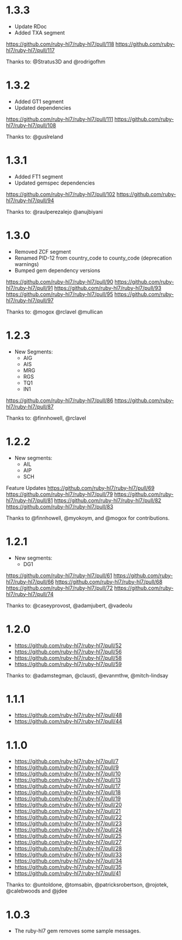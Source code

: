 # 1.3.3
- Update RDoc
- Added TXA segment

https://github.com/ruby-hl7/ruby-hl7/pull/118
https://github.com/ruby-hl7/ruby-hl7/pull/117

Thanks to:
@Stratus3D and @rodrigofhm


# 1.3.2
- Added GT1 segment
- Updated dependencies

https://github.com/ruby-hl7/ruby-hl7/pull/111
https://github.com/ruby-hl7/ruby-hl7/pull/108

Thanks to:
@gusIreland


# 1.3.1
- Added FT1 segment
- Updated gemspec dependencies

https://github.com/ruby-hl7/ruby-hl7/pull/102
https://github.com/ruby-hl7/ruby-hl7/pull/94

Thanks to:
@raulperezalejo @anujbiyani


# 1.3.0
- Removed ZCF segment
- Renamed PID-12 from country_code to county_code (deprecation warnings)
- Bumped gem dependency versions

https://github.com/ruby-hl7/ruby-hl7/pull/90
https://github.com/ruby-hl7/ruby-hl7/pull/91
https://github.com/ruby-hl7/ruby-hl7/pull/93
https://github.com/ruby-hl7/ruby-hl7/pull/95
https://github.com/ruby-hl7/ruby-hl7/pull/97

Thanks to:
@mogox @rclavel @mullican


# 1.2.3
- New Segments:
  - AIG
  - AIS
  - MRG
  - RGS
  - TQ1
  - IN1

https://github.com/ruby-hl7/ruby-hl7/pull/86
https://github.com/ruby-hl7/ruby-hl7/pull/87


Thanks to:
@finnhowell, @rclavel


# 1.2.2
- New segments:
    - AIL
    - AIP
    - SCH

Feature Updates
https://github.com/ruby-hl7/ruby-hl7/pull/69
https://github.com/ruby-hl7/ruby-hl7/pull/79
https://github.com/ruby-hl7/ruby-hl7/pull/81
https://github.com/ruby-hl7/ruby-hl7/pull/82
https://github.com/ruby-hl7/ruby-hl7/pull/83

Thanks to @finnhowell, @myokoym, and @mogox for contributions.


# 1.2.1
- New segments:
    - DG1

https://github.com/ruby-hl7/ruby-hl7/pull/61
https://github.com/ruby-hl7/ruby-hl7/pull/66
https://github.com/ruby-hl7/ruby-hl7/pull/68
https://github.com/ruby-hl7/ruby-hl7/pull/72
https://github.com/ruby-hl7/ruby-hl7/pull/74

Thanks to:
@caseyprovost, @adamjubert, @vadeolu


# 1.2.0

- https://github.com/ruby-hl7/ruby-hl7/pull/52
- https://github.com/ruby-hl7/ruby-hl7/pull/56
- https://github.com/ruby-hl7/ruby-hl7/pull/58
- https://github.com/ruby-hl7/ruby-hl7/pull/59

Thanks to:
@adamstegman, @clausti, @evanmthw, @mitch-lindsay


# 1.1.1

- https://github.com/ruby-hl7/ruby-hl7/pull/48
- https://github.com/ruby-hl7/ruby-hl7/pull/44


# 1.1.0

- https://github.com/ruby-hl7/ruby-hl7/pull/7
- https://github.com/ruby-hl7/ruby-hl7/pull/9
- https://github.com/ruby-hl7/ruby-hl7/pull/10
- https://github.com/ruby-hl7/ruby-hl7/pull/13
- https://github.com/ruby-hl7/ruby-hl7/pull/17
- https://github.com/ruby-hl7/ruby-hl7/pull/18
- https://github.com/ruby-hl7/ruby-hl7/pull/19
- https://github.com/ruby-hl7/ruby-hl7/pull/20
- https://github.com/ruby-hl7/ruby-hl7/pull/21
- https://github.com/ruby-hl7/ruby-hl7/pull/22
- https://github.com/ruby-hl7/ruby-hl7/pull/23
- https://github.com/ruby-hl7/ruby-hl7/pull/24
- https://github.com/ruby-hl7/ruby-hl7/pull/25
- https://github.com/ruby-hl7/ruby-hl7/pull/27
- https://github.com/ruby-hl7/ruby-hl7/pull/28
- https://github.com/ruby-hl7/ruby-hl7/pull/33
- https://github.com/ruby-hl7/ruby-hl7/pull/34
- https://github.com/ruby-hl7/ruby-hl7/pull/35
- https://github.com/ruby-hl7/ruby-hl7/pull/41

Thanks to:
@untoldone, @tomsabin, @patricksrobertson, @rojotek, @calebwoods and @jdee


# 1.0.3
- The ruby-hl7 gem removes some sample messages.
